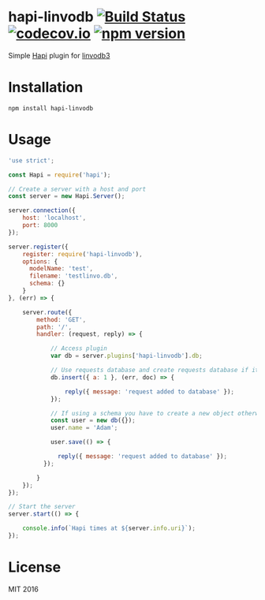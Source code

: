 # hapi-linvodb [![Build Status](https://travis-ci.org/lokenx/hapi-linvodb.svg?branch=master)](https://travis-ci.org/lokenx/hapi-linvodb) [![codecov.io](https://codecov.io/github/lokenx/hapi-linvodb/coverage.svg?branch=master)](https://codecov.io/github/lokenx/hapi-linvodb?branch=master) [![npm version](https://badge.fury.io/js/hapi-linvodb.svg)](https://badge.fury.io/js/hapi-linvodb)

Simple [Hapi](http://hapijs.com/) plugin for [linvodb3](https://github.com/Ivshti/linvodb3)

# Installation

```
npm install hapi-linvodb
```

# Usage

```js
'use strict';

const Hapi = require('hapi');

// Create a server with a host and port
const server = new Hapi.Server();

server.connection({
    host: 'localhost',
    port: 8000
});

server.register({
    register: require('hapi-linvodb'),
    options: {
      modelName: 'test',
      filename: 'testlinvo.db',
      schema: {}
    }
}, (err) => {

    server.route({
        method: 'GET',
        path: '/',
        handler: (request, reply) => {

            // Access plugin
            var db = server.plugins['hapi-linvodb'].db;

            // Use requests database and create requests database if it does not exist
            db.insert({ a: 1 }, (err, doc) => {

                reply({ message: 'request added to database' });
            });

            // If using a schema you have to create a new object otherwise it's ignored
            const user = new db({});
            user.name = 'Adam';

            user.save(() => {

              reply({ message: 'request added to database' });
          });

        }
    });
});

// Start the server
server.start(() => {

    console.info(`Hapi times at ${server.info.uri}`);
});
```

# License

MIT 2016
